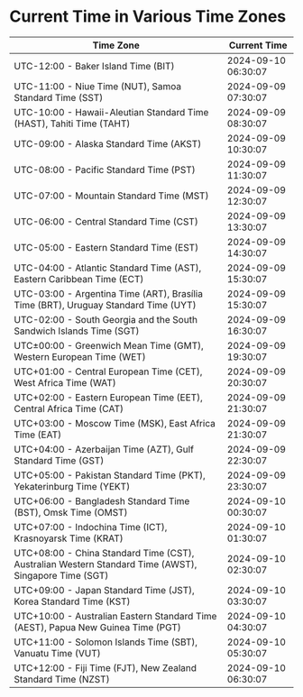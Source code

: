 # Current Time in Various Time Zones

| Time Zone | Current Time |
|-----------|--------------|
| UTC-12:00 - Baker Island Time (BIT) | 2024-09-10 06:30:07 |
| UTC-11:00 - Niue Time (NUT), Samoa Standard Time (SST) | 2024-09-09 07:30:07 |
| UTC-10:00 - Hawaii-Aleutian Standard Time (HAST), Tahiti Time (TAHT) | 2024-09-09 08:30:07 |
| UTC-09:00 - Alaska Standard Time (AKST) | 2024-09-09 10:30:07 |
| UTC-08:00 - Pacific Standard Time (PST) | 2024-09-09 11:30:07 |
| UTC-07:00 - Mountain Standard Time (MST) | 2024-09-09 12:30:07 |
| UTC-06:00 - Central Standard Time (CST) | 2024-09-09 13:30:07 |
| UTC-05:00 - Eastern Standard Time (EST) | 2024-09-09 14:30:07 |
| UTC-04:00 - Atlantic Standard Time (AST), Eastern Caribbean Time (ECT) | 2024-09-09 15:30:07 |
| UTC-03:00 - Argentina Time (ART), Brasília Time (BRT), Uruguay Standard Time (UYT) | 2024-09-09 15:30:07 |
| UTC-02:00 - South Georgia and the South Sandwich Islands Time (SGT) | 2024-09-09 16:30:07 |
| UTC±00:00 - Greenwich Mean Time (GMT), Western European Time (WET) | 2024-09-09 19:30:07 |
| UTC+01:00 - Central European Time (CET), West Africa Time (WAT) | 2024-09-09 20:30:07 |
| UTC+02:00 - Eastern European Time (EET), Central Africa Time (CAT) | 2024-09-09 21:30:07 |
| UTC+03:00 - Moscow Time (MSK), East Africa Time (EAT) | 2024-09-09 21:30:07 |
| UTC+04:00 - Azerbaijan Time (AZT), Gulf Standard Time (GST) | 2024-09-09 22:30:07 |
| UTC+05:00 - Pakistan Standard Time (PKT), Yekaterinburg Time (YEKT) | 2024-09-09 23:30:07 |
| UTC+06:00 - Bangladesh Standard Time (BST), Omsk Time (OMST) | 2024-09-10 00:30:07 |
| UTC+07:00 - Indochina Time (ICT), Krasnoyarsk Time (KRAT) | 2024-09-10 01:30:07 |
| UTC+08:00 - China Standard Time (CST), Australian Western Standard Time (AWST), Singapore Time (SGT) | 2024-09-10 02:30:07 |
| UTC+09:00 - Japan Standard Time (JST), Korea Standard Time (KST) | 2024-09-10 03:30:07 |
| UTC+10:00 - Australian Eastern Standard Time (AEST), Papua New Guinea Time (PGT) | 2024-09-10 04:30:07 |
| UTC+11:00 - Solomon Islands Time (SBT), Vanuatu Time (VUT) | 2024-09-10 05:30:07 |
| UTC+12:00 - Fiji Time (FJT), New Zealand Standard Time (NZST) | 2024-09-10 06:30:07 |
